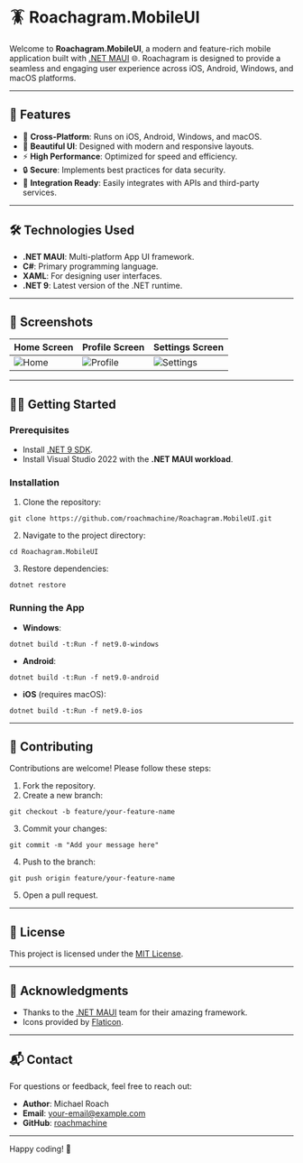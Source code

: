 # 🪳 Roachagram.MobileUI

Welcome to **Roachagram.MobileUI**, a modern and feature-rich mobile application built with [.NET MAUI](https://learn.microsoft.com/en-us/dotnet/maui/what-is-maui) 🌐. Roachagram is designed to provide a seamless and engaging user experience across iOS, Android, Windows, and macOS platforms.

---

## 🚀 Features

- 🌟 **Cross-Platform**: Runs on iOS, Android, Windows, and macOS.
- 🎨 **Beautiful UI**: Designed with modern and responsive layouts.
- ⚡ **High Performance**: Optimized for speed and efficiency.
- 🔒 **Secure**: Implements best practices for data security.
- 🔗 **Integration Ready**: Easily integrates with APIs and third-party services.

---

## 🛠️ Technologies Used

- **.NET MAUI**: Multi-platform App UI framework.
- **C#**: Primary programming language.
- **XAML**: For designing user interfaces.
- **.NET 9**: Latest version of the .NET runtime.

---

## 📸 Screenshots

| Home Screen | Profile Screen | Settings Screen |
|-------------|----------------|-----------------|
| ![Home](https://via.placeholder.com/150) | ![Profile](https://via.placeholder.com/150) | ![Settings](https://via.placeholder.com/150) |

---

## 🧑‍💻 Getting Started

### Prerequisites

- Install [.NET 9 SDK](https://dotnet.microsoft.com/download/dotnet/9.0).
- Install Visual Studio 2022 with the **.NET MAUI workload**.

### Installation

1. Clone the repository:
```
git clone https://github.com/roachmachine/Roachagram.MobileUI.git
```
2. Navigate to the project directory:
```
cd Roachagram.MobileUI
```
3. Restore dependencies:
```
dotnet restore
```


### Running the App

- **Windows**:
```
dotnet build -t:Run -f net9.0-windows
```

- **Android**:
```
dotnet build -t:Run -f net9.0-android
```

- **iOS** (requires macOS):
```
dotnet build -t:Run -f net9.0-ios
```


---

## 🤝 Contributing

Contributions are welcome! Please follow these steps:

1. Fork the repository.
2. Create a new branch:
```
git checkout -b feature/your-feature-name
```
3. Commit your changes:
```
git commit -m "Add your message here"
```
4. Push to the branch:
```
git push origin feature/your-feature-name
```

5. Open a pull request.

---

## 📄 License

This project is licensed under the [MIT License](LICENSE).

---

## 🌟 Acknowledgments

- Thanks to the [.NET MAUI](https://learn.microsoft.com/en-us/dotnet/maui/what-is-maui) team for their amazing framework.
- Icons provided by [Flaticon](https://www.flaticon.com/).

---

## 📬 Contact

For questions or feedback, feel free to reach out:

- **Author**: Michael Roach
- **Email**: [your-email@example.com](mailto:your-email@example.com)
- **GitHub**: [roachmachine](https://github.com/roachmachine)

---

Happy coding! 🎉
